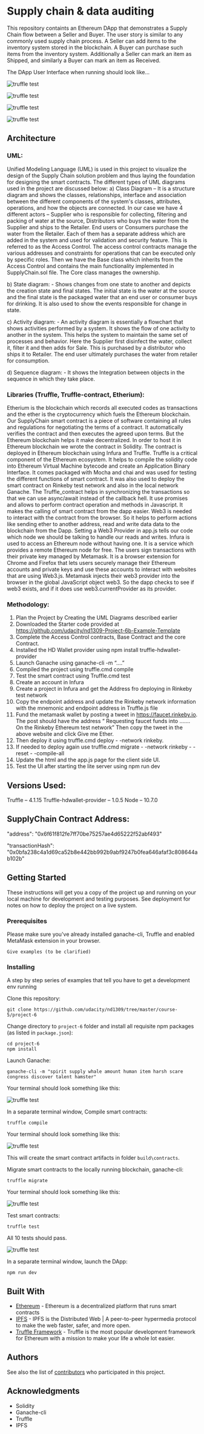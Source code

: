 # Supply chain & data auditing

This repository containts an Ethereum DApp that demonstrates a Supply Chain flow between a Seller and Buyer. The user story is similar to any commonly used supply chain process. A Seller can add items to the inventory system stored in the blockchain. A Buyer can purchase such items from the inventory system. Additionally a Seller can mark an item as Shipped, and similarly a Buyer can mark an item as Received.

The DApp User Interface when running should look like...

![truffle test](images/ftc_product_overview.png)

![truffle test](images/ftc_farm_details.png)

![truffle test](images/ftc_product_details.png)

![truffle test](images/ftc_transaction_history.png)

## Architecture

### UML:
Unified Modeling Language (UML) is used in this project to visualize the design of the Supply Chain solution problem and thus laying the foundation for designing the smart contracts.
The different types of UML diagrams used in the project are discussed below:
a)	Class Diagram – It is a structure diagram and shows the classes, relationships, interface and association between the different components of the system's classes, attributes, operations, and how the objects are connected. 
In our case we have 4 different actors – Supplier who is responsible for collecting, filtering and packing of water at the source, Distributors who buys the water from the Supplier and ships to the Retailer. End users or Consumers purchase the water from the Retailer. Each of them has a separate address which are added in the system and used for validation and security feature. This is referred to as the Access Control. The access control contracts manage the various addresses and constraints for operations that can be executed only by specific roles. Then we have the Base class which inherits from the Access Control and contains the main functionality implemented in SupplyChain.sol file. The Core class manages the ownership.

b)	State diagram: - Shows changes from one state to another and depicts the creation state and final states. The initial state is the water at the source and the final state is the packaged water that an end user or consumer buys for drinking. It is also used to show the events responsible for change in state. 

c)	Activity diagram: - An activity diagram is essentially a flowchart that shows activities performed by a system. It shows the flow of one activity to another in the system. This helps the system to maintain the same set of processes and behavior. Here the Supplier first disinfect the water, collect it, filter it and then adds for Sale. This is purchased by a distributor who ships it to Retailer. The end user ultimately purchases the water from retailer for consumption.

d)	Sequence diagram: - It shows the Integration between objects in the sequence in which they take place.

### Libraries (Truffle, Truffle-contract, Etherium):
Etherium is the blockchain which records all executed codes as transactions and the ether is the cryptocurrency which fuels the Ethereum blockchain. Our SupplyChain smart contract is a piece of software containing all rules and regulations for negotiating the terms of a contract. It automatically verifies the contract and then executes the agreed upon terms. But the Ethereum blockchain helps it make decentralized. In order to host it in Ethereum blockchain we wrote the contract in Solidity.
The contract is deployed in Ethereum blockchain using Infura and Truffle.  Truffle is a critical component of the Ethereum ecosystem. It helps to compile the solidity code into Ethereum Virtual Machine bytecode and create an Application Binary Interface. It comes packaged with Mocha and chai and was used for testing the different functions of smart contract. It was also used to deploy the smart contract on Rinkeby test network and also in the local network Ganache.
The Truffle_contract helps in synchronizing the transactions so that we can use async/await instead of the callback hell. It use promises and allows to perform contract operation and methods in Javascript. It makes the calling of smart contract from the dapp easier.
Web3 is needed to interact with the contract from the browser. So it helps to perform actions like sending ether to another address, read and write data data to the blockchain from the Dapp. Setting a Web3 Provider in app.js tells our code which node we should be talking to handle our reads and writes. 
Infura is used to access an Ethereum node without having one. It is a service which provides a remote Ethereum node for free.
The users sign transactions with their private key managed by Metamask. It  is a browser extension for Chrome and Firefox that lets users securely manage their Ethereum accounts and private keys and use these accounts to interact with websites that are using Web3.js. Metamask injects their web3 provider into the browser in the global JavaScript object web3. So the dapp checks to see if web3 exists, and if it does use web3.currentProvider as its provider.

### Methodology:
1)	Plan the Project by Creating the UML Diagrams described earlier
2)	Downloaded the Starter code provided at https://github.com/udacity/nd1309-Project-6b-Example-Template
3)	Complete the Access Control contracts, Base Contract and the core Contract.
4)	Installed the HD Wallet provider using npm install truffle-hdwallet-provider
5)	Launch Ganache using ganache-cli -m “….”
6)	Compiled the project using truffle.cmd compile
7)	Test the smart contract using Truffle.cmd test
8)	Create an account in Infura
9)	Create a  project in Infura and get the Address fro deploying in Rinkeby test network
10)	Copy the endpoint address and update the Rinkeby network information with the mnemonic and endpoint address in Truffle.js file
11)	Fund the metamask wallet by posting a tweet in https://faucet.rinkeby.io. The post should have the address “ Requesting faucet funds into …….  On the Rinkeby Ethereum test network”
Then copy the tweet in the above website and click Give  me Ether.
12)	Then deploy it using truffle.cmd deploy - -network rinkeby.
13)	If needed to deploy again use truffle.cmd migrate - -network rinkeby - - reset  - -compile-all
14)	Update the html and the app.js page for the client side UI.
15)	Test the UI after starting the lite server using npm run dev



## Versions Used:
Truffle – 4.1.15
Truffle-hdwallet-provider – 1.0.5
Node – 10.7.0


## SupplyChain Contract Address:

"address": "0x6f61f812fe7ff70be75257ae4d65222f52abf493"

"transactionHash": "0x0bfa238c4a1d69ca52b8e442bb992b9abf9247b0fea646afaf3c808644ab102b"



## Getting Started

These instructions will get you a copy of the project up and running on your local machine for development and testing purposes. See deployment for notes on how to deploy the project on a live system.

### Prerequisites

Please make sure you've already installed ganache-cli, Truffle and enabled MetaMask extension in your browser.

```
Give examples (to be clarified)
```

### Installing

A step by step series of examples that tell you have to get a development env running

Clone this repository:

```
git clone https://github.com/udacity/nd1309/tree/master/course-5/project-6
```

Change directory to ```project-6``` folder and install all requisite npm packages (as listed in ```package.json```):

```
cd project-6
npm install
```

Launch Ganache:

```
ganache-cli -m "spirit supply whale amount human item harsh scare congress discover talent hamster"
```

Your terminal should look something like this:

![truffle test](images/ganache-cli.png)

In a separate terminal window, Compile smart contracts:

```
truffle compile
```

Your terminal should look something like this:

![truffle test](images/truffle_compile.png)

This will create the smart contract artifacts in folder ```build\contracts```.

Migrate smart contracts to the locally running blockchain, ganache-cli:

```
truffle migrate
```

Your terminal should look something like this:

![truffle test](images/truffle_migrate.png)

Test smart contracts:

```
truffle test
```

All 10 tests should pass.

![truffle test](images/truffle_test.png)

In a separate terminal window, launch the DApp:

```
npm run dev
```

## Built With

* [Ethereum](https://www.ethereum.org/) - Ethereum is a decentralized platform that runs smart contracts
* [IPFS](https://ipfs.io/) - IPFS is the Distributed Web | A peer-to-peer hypermedia protocol
to make the web faster, safer, and more open.
* [Truffle Framework](http://truffleframework.com/) - Truffle is the most popular development framework for Ethereum with a mission to make your life a whole lot easier.


## Authors

See also the list of [contributors](https://github.com/your/project/contributors.md) who participated in this project.

## Acknowledgments

* Solidity
* Ganache-cli
* Truffle
* IPFS
